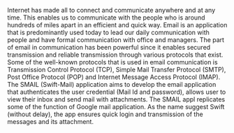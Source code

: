 Internet has made all to connect and communicate anywhere and at any time. This enables us to communicate with the people who is around hundreds of miles apart in an efficient and quick way. Email is an application that is predominantly used today to lead our daily communication with people and have formal communication with office and managers. The part of email in communication has been powerful since it enables secured transmission and reliable transmission through various protocols that exist. Some of the well-known protocols that is used in email communication is Transmission Control Protocol (TCP), Simple Mail Transfer Protocol (SMTP), Post Office Protocol (POP) and Internet Message Access Protocol (IMAP). The SMAIL (Swift-Mail) application aims to develop the email application that authenticates the user credential (Mail Id and password), allows user to view their inbox and send mail with attachments. The SMAIL appl replicates some of the function of Google mail application. As the name suggest Swift (without delay), the app ensures quick login and transmission of the messages and its attachment.
